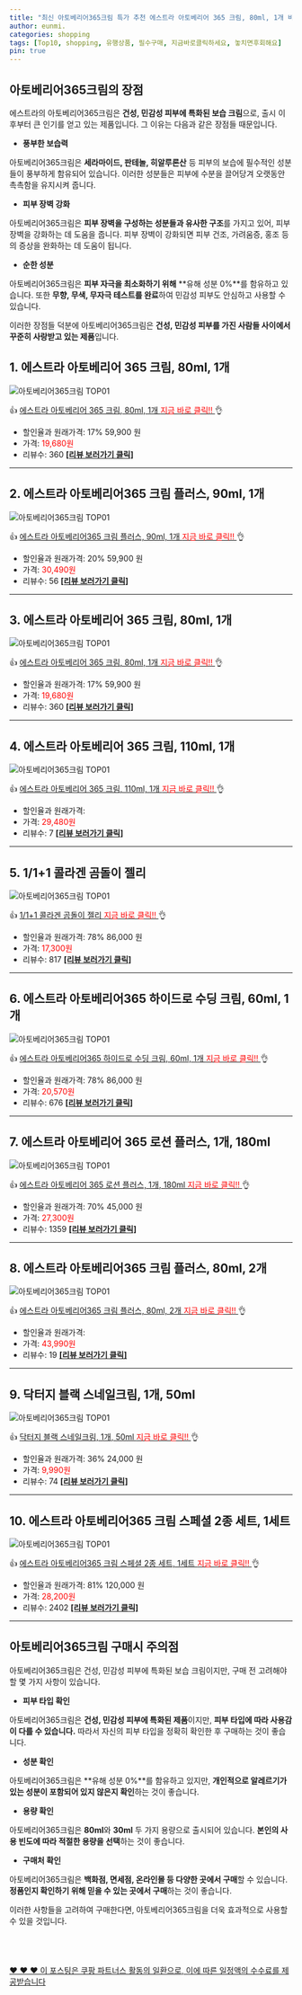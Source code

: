 ```yaml
---
title: "최신 아토베리어365크림 특가 추천 에스트라 아토베리어 365 크림, 80ml, 1개 비교 장점"
author: eunmi.
categories: shopping
tags: [Top10, shopping, 유행상품, 필수구매, 지금바로클릭하세요, 놓치면후회해요]
pin: true
---
```

**<h2>아토베리어365크림의 장점</h2>**

에스트라의 아토베리어365크림은 **건성, 민감성 피부에 특화된 보습 크림**으로, 출시 이후부터 큰 인기를 얻고 있는 제품입니다. 그 이유는 다음과 같은 장점들 때문입니다.

* **풍부한 보습력**

아토베리어365크림은 **세라마이드, 판테놀, 히알루론산** 등 피부의 보습에 필수적인 성분들이 풍부하게 함유되어 있습니다. 이러한 성분들은 피부에 수분을 끌어당겨 오랫동안 촉촉함을 유지시켜 줍니다.

* **피부 장벽 강화**

아토베리어365크림은 **피부 장벽을 구성하는 성분들과 유사한 구조**를 가지고 있어, 피부 장벽을 강화하는 데 도움을 줍니다. 피부 장벽이 강화되면 피부 건조, 가려움증, 홍조 등의 증상을 완화하는 데 도움이 됩니다.

* **순한 성분**

아토베리어365크림은 **피부 자극을 최소화하기 위해** **유해 성분 0%**를 함유하고 있습니다. 또한 **무향, 무색, 무자극 테스트를 완료**하여 민감성 피부도 안심하고 사용할 수 있습니다.

이러한 장점들 덕분에 아토베리어365크림은 **건성, 민감성 피부를 가진 사람들 사이에서 꾸준히 사랑받고 있는 제품**입니다.

   

## 1. 에스트라 아토베리어 365 크림, 80ml, 1개

![아토베리어365크림 TOP01](https://thumbnail8.coupangcdn.com/thumbnails/remote/230x230ex/image/retail/images/5124731357959734-3fbcc275-0746-4664-a3e7-0fa44e79b231.jpg)


👍 [에스트라 아토베리어 365 크림, 80ml, 1개 <font color=red> 지금 바로 클릭!! </font> ](https://link.coupang.com/re/AFFSDP?lptag=AF3617701&subid=GithubCoopas&pageKey=7440401895&traceid=V0-153&itemId=8590976817&vendorItemId=80067941039) 👌 


- 할인율과 원래가격: 17%  59,900   원
- 가격: <span style='color:red'>19,680원</span>
- 리뷰수: 360  [**[리뷰 보러가기 클릭]**](https://link.coupang.com/re/AFFSDP?lptag=AF3617701&subid=GithubCoopas&pageKey=7440401895&traceid=V0-153&itemId=8590976817&vendorItemId=80067941039)

---


   

## 2. 에스트라 아토베리어365 크림 플러스, 90ml, 1개

![아토베리어365크림 TOP01](https://thumbnail7.coupangcdn.com/thumbnails/remote/230x230ex/image/retail/images/974269076386460-f96aa090-c13b-40ee-bb18-221a6751ccc4.jpg)


👍 [에스트라 아토베리어365 크림 플러스, 90ml, 1개 <font color=red> 지금 바로 클릭!! </font> ](https://link.coupang.com/re/AFFSDP?lptag=AF3617701&subid=GithubCoopas&pageKey=6249008831&traceid=V0-153&itemId=12656558190&vendorItemId=79923886105) 👌 


- 할인율과 원래가격: 20%  59,900   원
- 가격: <span style='color:red'>30,490원</span>
- 리뷰수: 56  [**[리뷰 보러가기 클릭]**](https://link.coupang.com/re/AFFSDP?lptag=AF3617701&subid=GithubCoopas&pageKey=6249008831&traceid=V0-153&itemId=12656558190&vendorItemId=79923886105)

---


   

## 3. 에스트라 아토베리어 365 크림, 80ml, 1개

![아토베리어365크림 TOP01](https://thumbnail8.coupangcdn.com/thumbnails/remote/230x230ex/image/retail/images/5124731357959734-3fbcc275-0746-4664-a3e7-0fa44e79b231.jpg)


👍 [에스트라 아토베리어 365 크림, 80ml, 1개 <font color=red> 지금 바로 클릭!! </font> ](https://link.coupang.com/re/AFFSDP?lptag=AF3617701&subid=GithubCoopas&pageKey=7440401895&traceid=V0-153&itemId=8590976817&vendorItemId=80067941039) 👌 


- 할인율과 원래가격: 17%  59,900   원
- 가격: <span style='color:red'>19,680원</span>
- 리뷰수: 360  [**[리뷰 보러가기 클릭]**](https://link.coupang.com/re/AFFSDP?lptag=AF3617701&subid=GithubCoopas&pageKey=7440401895&traceid=V0-153&itemId=8590976817&vendorItemId=80067941039)

---


   

## 4. 에스트라 아토베리어 365 크림, 110ml, 1개

![아토베리어365크림 TOP01](https://thumbnail9.coupangcdn.com/thumbnails/remote/230x230ex/image/vendor_inventory/96c7/e217049d8d5795b6f7653c61479f67cf16ce544748df5943de81e2b595ec.png)


👍 [에스트라 아토베리어 365 크림, 110ml, 1개 <font color=red> 지금 바로 클릭!! </font> ](https://link.coupang.com/re/AFFSDP?lptag=AF3617701&subid=GithubCoopas&pageKey=7440401895&traceid=V0-153&itemId=19346205823&vendorItemId=87526022680) 👌 


- 할인율과 원래가격: 
- 가격: <span style='color:red'>29,480원</span>
- 리뷰수: 7  [**[리뷰 보러가기 클릭]**](https://link.coupang.com/re/AFFSDP?lptag=AF3617701&subid=GithubCoopas&pageKey=7440401895&traceid=V0-153&itemId=19346205823&vendorItemId=87526022680)

---


   

## 5. 1/1+1 콜라겐 곰돌이 젤리

![아토베리어365크림 TOP01](https://thumbnail7.coupangcdn.com/thumbnails/remote/230x230ex/image/vendor_inventory/adf3/76369225bbf027ca3ea8d3772504c70e249cc391679fb4046be149acd86a.png)


👍 [1/1+1 콜라겐 곰돌이 젤리 <font color=red> 지금 바로 클릭!! </font> ](https://link.coupang.com/re/AFFSDP?lptag=AF3617701&subid=GithubCoopas&pageKey=7700325453&traceid=V0-153&itemId=20615417932&vendorItemId=87699978066) 👌 


- 할인율과 원래가격: 78%  86,000   원
- 가격: <span style='color:red'>17,300원</span>
- 리뷰수: 817  [**[리뷰 보러가기 클릭]**](https://link.coupang.com/re/AFFSDP?lptag=AF3617701&subid=GithubCoopas&pageKey=7700325453&traceid=V0-153&itemId=20615417932&vendorItemId=87699978066)

---


   

## 6. 에스트라 아토베리어365 하이드로 수딩 크림, 60ml, 1개

![아토베리어365크림 TOP01](https://thumbnail7.coupangcdn.com/thumbnails/remote/230x230ex/image/retail/images/2023/06/16/12/0/e73c6686-4b4a-4c76-86be-29c0925ec754.jpg)


👍 [에스트라 아토베리어365 하이드로 수딩 크림, 60ml, 1개 <font color=red> 지금 바로 클릭!! </font> ](https://link.coupang.com/re/AFFSDP?lptag=AF3617701&subid=GithubCoopas&pageKey=5569921264&traceid=V0-153&itemId=18195514395&vendorItemId=86293668349) 👌 


- 할인율과 원래가격: 78%  86,000   원
- 가격: <span style='color:red'>20,570원</span>
- 리뷰수: 676  [**[리뷰 보러가기 클릭]**](https://link.coupang.com/re/AFFSDP?lptag=AF3617701&subid=GithubCoopas&pageKey=5569921264&traceid=V0-153&itemId=18195514395&vendorItemId=86293668349)

---


   

## 7. 에스트라 아토베리어 365 로션 플러스, 1개, 180ml

![아토베리어365크림 TOP01](https://thumbnail10.coupangcdn.com/thumbnails/remote/230x230ex/image/retail/images/4690401835144025-94ad53c9-f9ab-4a5b-ae5e-8985bf1e627b.jpg)


👍 [에스트라 아토베리어 365 로션 플러스, 1개, 180ml <font color=red> 지금 바로 클릭!! </font> ](https://link.coupang.com/re/AFFSDP?lptag=AF3617701&subid=GithubCoopas&pageKey=6248925733&traceid=V0-153&itemId=12655849052&vendorItemId=79923189403) 👌 


- 할인율과 원래가격: 70%  45,000   원
- 가격: <span style='color:red'>27,300원</span>
- 리뷰수: 1359  [**[리뷰 보러가기 클릭]**](https://link.coupang.com/re/AFFSDP?lptag=AF3617701&subid=GithubCoopas&pageKey=6248925733&traceid=V0-153&itemId=12655849052&vendorItemId=79923189403)

---


   

## 8. 에스트라 아토베리어365 크림 플러스, 80ml, 2개

![아토베리어365크림 TOP01](https://thumbnail6.coupangcdn.com/thumbnails/remote/230x230ex/image/vendor_inventory/2ec0/95d6d045f89ea3767db008b45a9fa507a7dd43c5de164c5b70ccf8095e91.png)


👍 [에스트라 아토베리어365 크림 플러스, 80ml, 2개 <font color=red> 지금 바로 클릭!! </font> ](https://link.coupang.com/re/AFFSDP?lptag=AF3617701&subid=GithubCoopas&pageKey=6249008831&traceid=V0-153&itemId=18494605800&vendorItemId=87636204390) 👌 


- 할인율과 원래가격: 
- 가격: <span style='color:red'>43,990원</span>
- 리뷰수: 19  [**[리뷰 보러가기 클릭]**](https://link.coupang.com/re/AFFSDP?lptag=AF3617701&subid=GithubCoopas&pageKey=6249008831&traceid=V0-153&itemId=18494605800&vendorItemId=87636204390)

---


   

## 9. 닥터지 블랙 스네일크림, 1개, 50ml

![아토베리어365크림 TOP01](https://thumbnail6.coupangcdn.com/thumbnails/remote/230x230ex/image/product/image/vendoritem/2018/11/21/4086452551/1fab76b6-8afb-464b-8add-1e485bbac483.jpg)


👍 [닥터지 블랙 스네일크림, 1개, 50ml <font color=red> 지금 바로 클릭!! </font> ](https://link.coupang.com/re/AFFSDP?lptag=AF3617701&subid=GithubCoopas&pageKey=7112172506&traceid=V0-153&itemId=439209653&vendorItemId=4086452551) 👌 


- 할인율과 원래가격: 36%  24,000   원
- 가격: <span style='color:red'>9,990원</span>
- 리뷰수: 74  [**[리뷰 보러가기 클릭]**](https://link.coupang.com/re/AFFSDP?lptag=AF3617701&subid=GithubCoopas&pageKey=7112172506&traceid=V0-153&itemId=439209653&vendorItemId=4086452551)

---


   

## 10. 에스트라 아토베리어365 크림 스페셜 2종 세트, 1세트

![아토베리어365크림 TOP01](https://thumbnail9.coupangcdn.com/thumbnails/remote/230x230ex/image/vendor_inventory/96c7/e217049d8d5795b6f7653c61479f67cf16ce544748df5943de81e2b595ec.png)


👍 [에스트라 아토베리어365 크림 스페셜 2종 세트, 1세트 <font color=red> 지금 바로 클릭!! </font> ](https://link.coupang.com/re/AFFSDP?lptag=AF3617701&subid=GithubCoopas&pageKey=5017231754&traceid=V0-153&itemId=6724331519&vendorItemId=87498648162) 👌 


- 할인율과 원래가격: 81%  120,000   원
- 가격: <span style='color:red'>28,200원</span>
- 리뷰수: 2402  [**[리뷰 보러가기 클릭]**](https://link.coupang.com/re/AFFSDP?lptag=AF3617701&subid=GithubCoopas&pageKey=5017231754&traceid=V0-153&itemId=6724331519&vendorItemId=87498648162)

---
**<h2>아토베리어365크림 구매시 주의점</h2>**

아토베리어365크림은 건성, 민감성 피부에 특화된 보습 크림이지만, 구매 전 고려해야 할 몇 가지 사항이 있습니다.

* **피부 타입 확인**

아토베리어365크림은 **건성, 민감성 피부에 특화된 제품**이지만, **피부 타입에 따라 사용감이 다를 수 있습니다.** 따라서 자신의 피부 타입을 정확히 확인한 후 구매하는 것이 좋습니다.

* **성분 확인**

아토베리어365크림은 **유해 성분 0%**를 함유하고 있지만, **개인적으로 알레르기가 있는 성분이 포함되어 있지 않은지 확인**하는 것이 좋습니다.

* **용량 확인**

아토베리어365크림은 **80ml**와 **30ml** 두 가지 용량으로 출시되어 있습니다. **본인의 사용 빈도에 따라 적절한 용량을 선택**하는 것이 좋습니다.

* **구매처 확인**

아토베리어365크림은 **백화점, 면세점, 온라인몰 등 다양한 곳에서 구매**할 수 있습니다. **정품인지 확인하기 위해 믿을 수 있는 곳에서 구매**하는 것이 좋습니다.

이러한 사항들을 고려하여 구매한다면, 아토베리어365크림을 더욱 효과적으로 사용할 수 있을 것입니다.<br><br><br><br><br> [ ❤ ❤ ❤ 이 포스팅은 쿠팡 파트너스 활동의 일환으로, 이에 따른 일정액의 수수료를 제공받습니다](https://link.coupang.com/a/bcEFyh)
